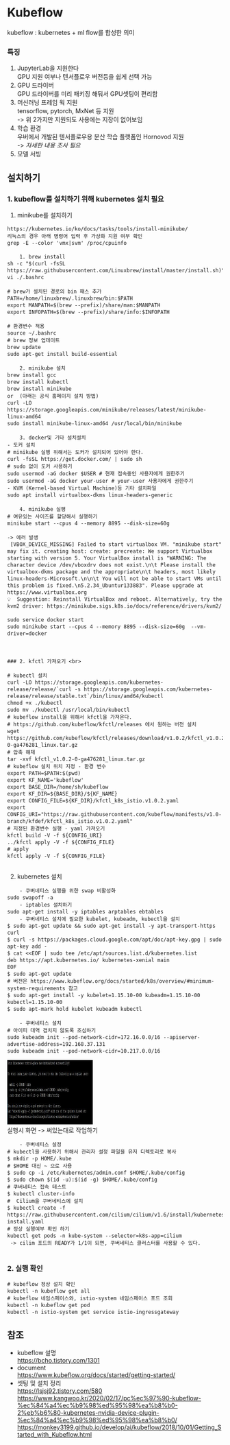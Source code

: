 # Kubeflow

kubeflow : kubernetes + ml flow를 합성한 의미

### 특징

1. JupyterLab을 지원한다 <br>
GPU 지원 여부나 텐서플로우 버전등을 쉽게 선택 가능 <br>
2. GPU 드라이버 <br>
GPU 드라이버를 미리 패키징 해둬서 GPU셋팅이 편리함 <br>
3. 머신러닝 프레임 웍 지원 <br>
tensorflow, pytorch, MxNet 등 지원  <br>
-> 위 2가지만 지원되도 사용에는 지장이 없어보임  <br>
4. 학습 환경  <br>
우버에서 개발된 텐서플로우용 분산 학습 플랫폼인 Hornovod 지원  <br>
-> *자세한 내용 조사 필요*  <br>
5. 모델 서빙  <br>


## 설치하기

### 1. kubeflow를 설치하기 위해 kubernetes 설치 필요 <br>

1. minikube를 설치하기 <br>

```
https://kubernetes.io/ko/docs/tasks/tools/install-minikube/
리눅스의 경우 아래 명령어 입력 후 가상화 지원 여부 확인
grep -E --color 'vmx|svm' /proc/cpuinfo

    1. brew install
sh -c "$(curl -fsSL https://raw.githubusercontent.com/Linuxbrew/install/master/install.sh)"
vi ./.bashrc

# brew가 설치된 경로의 bin 패스 추가
PATH=/home/linuxbrew/.linuxbrew/bin:$PATH
export MANPATH=$(brew --prefix)/share/man:$MANPATH
export INFOPATH=$(brew --prefix)/share/info:$INFOPATH

# 환경변수 적용 
source ~/.bashrc
# brew 정보 업데이트
brew update
sudo apt-get install build-essential

    2. minikube 설치
brew install gcc
brew install kubectl
brew install minikube
or  (아래는 공식 홈페이지 설치 방법)
curl -LO https://storage.googleapis.com/minikube/releases/latest/minikube-linux-amd64
sudo install minikube-linux-amd64 /usr/local/bin/minikube

    3. docker및 기타 설치설치
- 도커 설치
# minikube 실행 위해서는 도커가 설치되어 있어야 한다.
curl -fsSL https://get.docker.com/ | sudo sh
# sudo 없이 도커 사용하기
sudo usermod -aG docker $USER # 현재 접속중인 사용자에게 권한주기
sudo usermod -aG docker your-user # your-user 사용자에게 권한주기
- KVM (Kernel-based Virtual Machine)등 기타 설치파일 
sudo apt install virtualbox-dkms linux-headers-generic

    4. minikube 실행
# 여유있는 사이즈를 할당해서 실행하기 
minikube start --cpus 4 --memory 8895 --disk-size=60g

-> 에러 발생
 [VBOX_DEVICE_MISSING] Failed to start virtualbox VM. "minikube start" may fix it. creating host: create: precreate: We support Virtualbox starting with version 5. Your VirtualBox install is "WARNING: The character device /dev/vboxdrv does not exist.\n\t Please install the virtualbox-dkms package and the appropriate\n\t headers, most likely linux-headers-Microsoft.\n\n\t You will not be able to start VMs until this problem is fixed.\n5.2.34_Ubuntur133883". Please upgrade at https://www.virtualbox.org
💡  Suggestion: Reinstall VirtualBox and reboot. Alternatively, try the kvm2 driver: https://minikube.sigs.k8s.io/docs/reference/drivers/kvm2/

sudo service docker start
sudo minikube start --cpus 4 --memory 8895 --disk-size=60g  --vm-driver=docker



### 2. kfctl 가져오기 <br>

# kubectl 설치
curl -LO https://storage.googleapis.com/kubernetes-release/release/`curl -s https://storage.googleapis.com/kubernetes-release/release/stable.txt`/bin/linux/amd64/kubectl
chmod +x ./kubectl
sudo mv ./kubectl /usr/local/bin/kubectl
# kubeflow install을 위해서 kfctl을 가져온다.
# https://github.com/kubeflow/kfctl/releases 에서 원하는 버전 설치
wget https://github.com/kubeflow/kfctl/releases/download/v1.0.2/kfctl_v1.0.2-0-ga476281_linux.tar.gz
# 압축 해제 
tar -xvf kfctl_v1.0.2-0-ga476281_linux.tar.gz
# kubeflow 설치 위치 지정 - 환경 변수
export PATH=$PATH:$(pwd)
export KF_NAME='kubeflow'
export BASE_DIR=/home/sh/kubeflow
export KF_DIR=${BASE_DIR}/${KF_NAME}
export CONFIG_FILE=${KF_DIR}/kfctl_k8s_istio.v1.0.2.yaml
export CONFIG_URI="https://raw.githubusercontent.com/kubeflow/manifests/v1.0-branch/kfdef/kfctl_k8s_istio.v1.0.2.yaml"
# 지정된 환경변수 실행 - yaml 가져오기
kfctl build -V -f ${CONFIG_URI}
../kfctl apply -V -f ${CONFIG_FILE}
# apply
kfctl apply -V -f ${CONFIG_FILE}
 
```

2. kubernetes 설치 <br>

```
    - 쿠버네티스 실행을 위한 swap 비활성화
sudo swapoff -a
    - iptables 설치하기
sudo apt-get install -y iptables arptables ebtables
    - 쿠버네티스 설치에 필요한 kubelet, kubeadm, kubectl을 설치
$ sudo apt-get update && sudo apt-get install -y apt-transport-https curl
$ curl -s https://packages.cloud.google.com/apt/doc/apt-key.gpg | sudo apt-key add -
$ cat <<EOF | sudo tee /etc/apt/sources.list.d/kubernetes.list
deb https://apt.kubernetes.io/ kubernetes-xenial main
EOF
$ sudo apt-get update
# 버전은 https://www.kubeflow.org/docs/started/k8s/overview/#minimum-system-requirements 참고
$ sudo apt-get install -y kubelet=1.15.10-00 kubeadm=1.15.10-00 kubectl=1.15.10-00
$ sudo apt-mark hold kubelet kubeadm kubectl

    - 쿠버네티스 설치
# 아이피 대역 겹치지 않도록 조심하기
sudo kubeadm init --pod-network-cidr=172.16.0.0/16 --apiserver-advertise-address=192.168.37.131
sudo kubeadm init --pod-network-cidr=10.217.0.0/16
```
<img src="./pic/set_0.JPG" width="200px" height="150px"></img>  <br>
실행시 화면  -> 써있는대로 작업하기 <br>

```
    - 쿠버네티스 설정
# kubectl을 사용하기 위해서 관리자 설정 파일을 유저 디렉토리로 복사 
$ mkdir -p HOME/.kube
# $HOME 대신 ~ 으로 사용
$ sudo cp -i /etc/kubernetes/admin.conf $HOME/.kube/config
$ sudo chown $(id -u):$(id -g) $HOME/.kube/config
# 쿠버네티스 접속 테스트
$ kubectl cluster-info
#  Cilium을 쿠버네티스에 설치
$ kubectl create -f https://raw.githubusercontent.com/cilium/cilium/v1.6/install/kubernetes/quick-install.yaml
# 정상 실행여부 확인 하기
kubectl get pods -n kube-system --selector=k8s-app=cilium
 -> cilim 포드의 READY가 1/1이 되면, 쿠버네티스 클러스터를 사용할 수 있다.


```



### 2. 실행 확인 <br>

```
# kubeflow 정상 설치 확인
kubectl -n kubeflow get all   
# kubeflow 네임스페이스와, istio-system 네임스페이스 포드 조회
kubectl -n kubeflow get pod
kubectl -n istio-system get service istio-ingressgateway
```










## 참조 <br>

- kubeflow 설명 <br>
https://bcho.tistory.com/1301 <br>
- document <br>
https://www.kubeflow.org/docs/started/getting-started/ <br>
- 셋팅 및 설치 정리 <br>
https://lsjsj92.tistory.com/580 <br>
https://www.kangwoo.kr/2020/02/17/pc%ec%97%90-kubeflow-%ec%84%a4%ec%b9%98%ed%95%98%ea%b8%b0-2%eb%b6%80-kubernetes-nvidia-device-plugin-%ec%84%a4%ec%b9%98%ed%95%98%ea%b8%b0/ <br>
https://monkey3199.github.io/develop/ai/kubeflow/2018/10/01/Getting_Started_with_Kubeflow.html <br>
